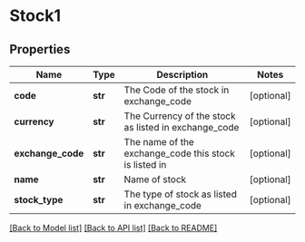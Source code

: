 # Stock1

## Properties
Name | Type | Description | Notes
------------ | ------------- | ------------- | -------------
**code** | **str** | The Code of the stock in exchange_code | [optional] 
**currency** | **str** | The Currency of the stock as listed in exchange_code | [optional] 
**exchange_code** | **str** | The name of the exchange_code this stock is listed in | [optional] 
**name** | **str** | Name of stock | [optional] 
**stock_type** | **str** | The type of stock as listed in exchange_code | [optional] 

[[Back to Model list]](../README.md#documentation-for-models) [[Back to API list]](../README.md#documentation-for-api-endpoints) [[Back to README]](../README.md)


